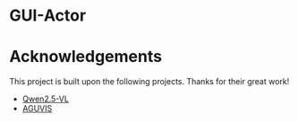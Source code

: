 # GUI-Actor


# Acknowledgements

This project is built upon the following projects. Thanks for their great work!
- [Qwen2.5-VL](https://github.com/QwenLM/Qwen2.5-VL)
- [AGUVIS](https://github.com/xlang-ai/aguvis)
